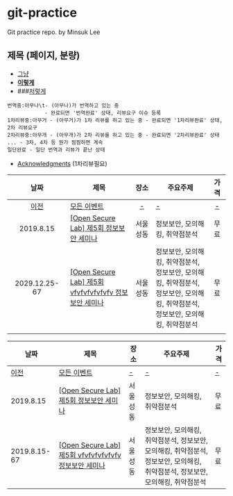 # git-practice
Git practice repo. by Minsuk Lee

## 제목 (페이지, 분량)

* [그냥](http://ss.ss.)
* [**이렇게**](http://xx.oo)
* ###[저렇게](http://yy.xx)

```
번역중:아무나\t- (아무나)가 번역하고 있는 중 
            - 완료되면 '번역완료' 상태, 리뷰요구 이슈 등록
1차리뷰중:아무거 - (아무거)가 1차 리뷰를 하고 있는 중 - 완료되면 '1차리뷰완료' 상태, 2차 리뷰요구
2차리뷰중:아무개 - (아무개)가 2차 리뷰를 하고 있는 중 - 완료되면 '2차리뷰완료' 상태
... - 3차, 4차 등 뭔가 찜찜하면 계속
일단완료 - 일단 번역과 리뷰가 끝난 상태
```

* [Acknowledgments](acknowledgments.md) (1차리뷰필요)

| 날짜 | 제목 | 장소 | 주요주제 | 가격 |
| :---: | --- | :---: | --- | :---: |
| [이전](old.md) |[모든 이벤트](old.md)|[-](old.md)|[-](old.md)|[-](old.md)|
| 2019.8.15 | [[Open Secure Lab] 제5회 정보보안 세미나](https://www.onoffmix.com/event/188757) | 서울성동 | 정보보안, 모의해킹, 취약점분석 | 무료 |
| 2029.12.25-67 | [[Open Secure Lab] 제5회 vfvfvfvfvfvfv 정보보안 세미나](https://www.onoffmix.com/event/188757) | 서울성동 | 정보보안, 모의해킹, 취약점분석, 정보보안, 모의해킹, 취약점분석, 정보보안, 모의해킹, 취약점분석, 정보보안, 모의해킹, 취약점분석 | 무료 |
|<img width=270/>|<img width=150/>|<img width=165/>|<img width=150/>|<img width=95/>|


| 날짜 | 제목 | 장소 | 주요주제 | 가격 |
| ------------------------------------ | ---- | ---- | ---- | ------------------------------------ |
| [이전](old.md) |[모든 이벤트](old.md)|[-](old.md)|[-](old.md)|[-](old.md)|
| 2019.8.15 | [[Open Secure Lab] 제5회 정보보안 세미나](https://www.onoffmix.com/event/188757) | 서울성동 | 정보보안, 모의해킹, 취약점분석 | 무료 |
| 2019.8.15-67 | [[Open Secure Lab] 제5회 vfvfvfvfvfvfv 정보보안 세미나](https://www.onoffmix.com/event/188757) | 서울성동 | 정보보안, 모의해킹, 취약점분석, 정보보안, 모의해킹, 취약점분석, 정보보안, 모의해킹, 취약점분석, 정보보안, 모의해킹, 취약점분석 | 무료 |
